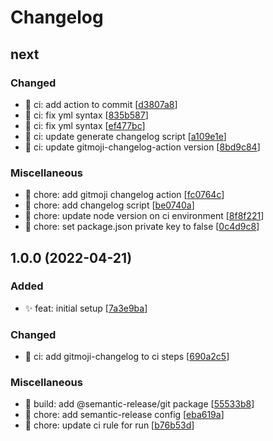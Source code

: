 # Changelog

<a name="next"></a>
## next

### Changed

- 🔧 ci: add action to commit [[d3807a8](https://github.com/ngx-devs/commitlint-plugin-imperative/commit/d3807a8aaa6e1af9c0281422490a8821f3371100)]
- 🔧 ci: fix yml syntax [[835b587](https://github.com/ngx-devs/commitlint-plugin-imperative/commit/835b5870894cabc84a46a75171abfb64b5295d7a)]
- 🔧 ci: fix yml syntax [[ef477bc](https://github.com/ngx-devs/commitlint-plugin-imperative/commit/ef477bcc79a24858716dea207aae26e8412506a8)]
- 🔧 ci: update generate changelog script [[a109e1e](https://github.com/ngx-devs/commitlint-plugin-imperative/commit/a109e1e62f7766f60dfcd863b114086f1e1f1599)]
- 🔧 ci: update gitmoji-changelog-action version [[8bd9c84](https://github.com/ngx-devs/commitlint-plugin-imperative/commit/8bd9c8428a50ce680ef7d56f973f9aefb47bf333)]

### Miscellaneous

- 🚧 chore: add gitmoji changelog action [[fc0764c](https://github.com/ngx-devs/commitlint-plugin-imperative/commit/fc0764cd861386b58c9ea9d56a6f78aa5f98a971)]
- 🚧 chore: add changelog script [[be0740a](https://github.com/ngx-devs/commitlint-plugin-imperative/commit/be0740ae8d7bd01079286050985b54c3ae50f20e)]
- 🚧 chore: update node version on ci environment [[8f8f221](https://github.com/ngx-devs/commitlint-plugin-imperative/commit/8f8f2217975d03dc9f1b78d0ded75df504abe9ae)]
- 🚧 chore: set package.json private key to false [[0c4d9c8](https://github.com/ngx-devs/commitlint-plugin-imperative/commit/0c4d9c8794e2368f489e194d69303a48f115b0a1)]


<a name="1.0.0"></a>
## 1.0.0 (2022-04-21)

### Added

- ✨ feat: initial setup [[7a3e9ba](https://github.com/ngx-devs/commitlint-plugin-imperative/commit/7a3e9bacc75f3e3fa74184631984d5ab06e766ab)]

### Changed

- 🔧 ci: add gitmoji-changelog to ci steps [[690a2c5](https://github.com/ngx-devs/commitlint-plugin-imperative/commit/690a2c55706cf893d960124421419a4864d9528e)]

### Miscellaneous

- 🧱 build: add @semantic-release/git package [[55533b8](https://github.com/ngx-devs/commitlint-plugin-imperative/commit/55533b888bcda7bedd907c12fe05abb33929a489)]
- 🚧 chore: add semantic-release config [[eba619a](https://github.com/ngx-devs/commitlint-plugin-imperative/commit/eba619ac3954b3f2f605490e3ce6284c7862f6ee)]
- 🚧 chore: update ci rule for run [[b76b53d](https://github.com/ngx-devs/commitlint-plugin-imperative/commit/b76b53deac29d2b8426e01e8a32a387438b05235)]



